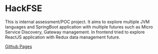 # HackFSE

This is internal assessment/POC project. It aims to explore multiple JVM languages and SpringBoot application with multiple futures such as Micro Service Discovery, Gateway management. In frontend tried to explore ReactJS application with Redux data management future.


[Github Pages](https://boopathisakthivel.github.io/chfse/)